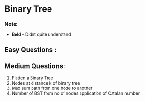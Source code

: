 # Binary Tree

### Note:

 - **Bold  -** Didnt quite understand
 

## Easy Questions :





## Medium Questions:

1. Flatten a Binary Tree
2. Nodes at distance k of binary tree
3. Max sum path from one node to another
4. Number of BST from no of nodes application of Catalan number



